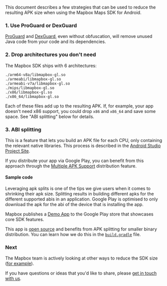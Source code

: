 This document describes a few strategies that can be used to reduce the resulting APK size when using the Mapbox Maps SDK for Android.

### 1. Use ProGuard or DexGuard

[ProGuard](https://developer.android.com/studio/build/shrink-code.html) and [DexGuard](https://www.guardsquare.com/en/dexguard), even without obfuscation, will remove unused Java code from your code and its dependencies.

### 2. Drop architectures you don't need

The Mapbox SDK ships with 6 architectures:

```
./arm64-v8a/libmapbox-gl.so
./armeabi/libmapbox-gl.so
./armeabi-v7a/libmapbox-gl.so
./mips/libmapbox-gl.so
./x86/libmapbox-gl.so
./x86_64/libmapbox-gl.so
```

Each of these files add up to the resulting APK. If, for example, your app doesn't need x86 support, you could drop `x86` and `x86_64` and save some space. See "ABI splitting" below for details.

### 3. ABI splitting

This is a feature that lets you build an APK file for each CPU, only containing the relevant native libraries. This process is described in the [Android Studio Project Site](http://tools.android.com/tech-docs/new-build-system/user-guide/apk-splits#TOC-ABIs-Splits).

If you distribute your app via Google Play, you can benefit from this approach through the [Multiple APK Support](https://developer.android.com/google/play/publishing/multiple-apks.html) distribution feature.

#### Sample code

Leveraging apk splits is one of the tips we give users when it comes to shrinking their apk size. Splitting results in building different apks for the different supported abis in an application. Google Play is optimised to only download the apk for the abi of the device that is installing the app.

Mapbox publishes a [Demo App](https://play.google.com/store/apps/details?id=com.mapbox.mapboxandroiddemo) to the Google Play store that showcases core SDK features.

This app is [open source](https://github.com/mapbox/mapbox-android-demo) and benefits from APK splitting for smaller binary distribution. You can learn how we do this in the [`build.gradle`](https://github.com/mapbox/mapbox-android-demo/blob/master/MapboxAndroidDemo/build.gradle) file.

### Next

The Mapbox team is actively looking at other ways to reduce the SDK size ([for example](https://github.com/mapbox/mapbox-gl-native/issues/5656)).

If you have questions or ideas that you'd like to share, please [get in touch with us](https://github.com/mapbox/mapbox-gl-native/issues/new).